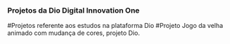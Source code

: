 ### Projetos da Dio Digital Innovation One
#Projetos referente aos estudos na plataforma Dio
#Projeto Jogo da velha animado com mudança de cores, projeto Dio. 
